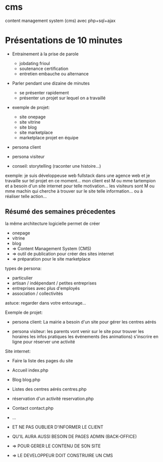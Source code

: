 # cms

content management system (cms) avec php+sql+ajax

# Présentations de 10 minutes

* Entrainement à la prise de parole
    * jobdating frioul
    * soutenance certification
    * entretien embauche ou alternance

* Parler pendant une dizaine de minutes
    * se présenter rapidement
    * présenter un projet sur lequel on a travaillé

* exemple de projet:
    * site onepage
    * site vitrine
    * site blog
    * site marketplace
    * marketplace projet en équipe

* persona client
* persona visiteur
* conseil: storytelling (raconter une histoire...)

exemple:
    je suis développeuse web fullstack dans une agence web
    et je travaille sur tel projet en ce moment... 
    mon client est M ou mme tartempion
    et a besoin d'un site internet pour telle motivation...
    les visiteurs sont M ou mme machin
    qui cherche à trouver sur le site telle information...
    ou à réaliser telle action...

## Résumé des semaines précedentes

la même architecture logicielle permet de créer
* onepage
* vitrine
* blog
* => Content Management System (CMS)
* => outil de publication pour créer des sites internet
* => préparation pour le site marketplace

types de persona:
* particulier
* artisan / indépendant / petites entreprises
* entreprises avec plus d'employés
* association / collectivités 

astuce: regarder dans votre entourage...

Exemple de projet:

* persona client:
    La mairie a besoin d'un site pour gérer les centres aérés

* persona visiteur:
    les parents vont venir sur le site pour trouver les horaires
    les infos pratiques
    les événements (les animations)
    s'inscrire en ligne pour réserver une activité

Site internet:
* Faire la liste des pages du site
* Accueil                       index.php
* Blog                          blog.php
* Listes des centres aérés      centres.php
* réservation d'un activité     reservation.php
* Contact                       contact.php
* ...

* ET NE PAS OUBLIER D'INFORMER LE CLIENT
* QU'IL AURA AUSSI BESOIN DE PAGES ADMIN (BACK-OFFICE)
* => POUR GERER LE CONTENU DE SON SITE
* => LE DEVELOPPEUR DOIT CONSTRUIRE UN CMS








